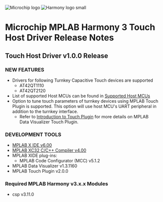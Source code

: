 ﻿![Microchip logo](https://raw.githubusercontent.com/wiki/Microchip-MPLAB-Harmony/Microchip-MPLAB-Harmony.github.io/images/microchip_logo.png)
![Harmony logo small](https://raw.githubusercontent.com/wiki/Microchip-MPLAB-Harmony/Microchip-MPLAB-Harmony.github.io/images/microchip_mplab_harmony_logo_small.png)

#  Microchip MPLAB Harmony 3 Touch Host Driver Release Notes

## Touch Host Driver v1.0.0 Release
### NEW FEATURES
* Drivers for following Turnkey Capacitive Touch devices are supported
  * AT42QT1110
  * AT42QT2120
* List of supported Host MCUs can be found in [Supported Host MCUs](https://microchipdeveloper.com/touch:touch-host-driver-release-note)
* Option to tune touch parameters of turnkey devices using MPLAB Touch Plugin is supported. This option will use host MCU's UART peripheral in addition to the turnkey interface.
  * Refer to [Introduction to Touch Plugin](https://microchipdeveloper.com/touch:introduction-to-touch-plugin) for more details on MPLAB Data Visualizer Touch Plugin.
### DEVELOPMENT TOOLS 
* [MPLAB X IDE v6.00](https://www.microchip.com/mplabx-ide-windows-installer)
* [MPLAB XC32 C/C++ Compiler v4.00](https://www.microchip.com/mplab/compilers)
* MPLAB XIDE plug-ins:
    * MPLAB Code Configurator (MCC) v5.1.2
* MPLAB Data Visualizer v1.3.1160
* MPLAB Touch Plugin v2.0.0
### Required MPLAB Harmony v3.x.x Modules 
* csp v3.11.0



